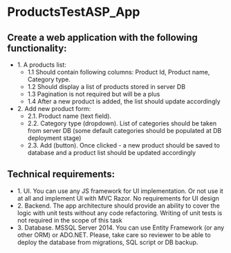# ProductsTestASP_App
## Create a web application with the following functionality:
<ul>
<li>
  1. A products list:  
<ul>
  <li>
	 1.1 Should contain following columns: Product Id, Product name, Category type.
  </li>
  <li>
   1.2 Should display a list of products stored in server DB
  </li>
  <li>
   1.3 Pagination is not required but will be a plus
  </li>
  <li>
   1.4 After a new product is added, the list should update accordingly
  </li>
   </ul>
   </li>
   
<li>   
2. Add new product form:
  <ul>
  <li>
   2.1. Product name (text field).
    </li>
    <li>
   2.2. Category type (dropdown). List of categories should be taken from server DB (some default categories should be populated at DB deployment stage)
      </li>
    <li>
   2.3. Add (button). Once clicked - a new product should be saved to database and a product list should be updated accordingly
  </li>
   </ul>
   </li>
   </ul>
   
## Technical requirements:
<ul>
<li>
1. UI. You can use any JS framework for UI implementation. Or not use it at all and implement UI with MVC Razor. No requirements for UI design
  </li>
<li>
2. Backend. The app architecture should provide an ability to cover the logic with unit tests without any code refactoring. Writing of unit tests is not required in the scope of this task
  </li>
<li>
3. Database. MSSQL Server 2014. You can use Entity Framework (or any other ORM) or ADO.NET. Please, take care so reviewer to be able to deploy the database from migrations, SQL script or DB backup.
  </li>
  </ul>
